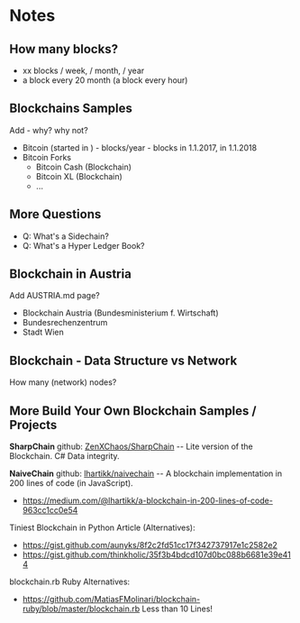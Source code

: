 # Notes


## How many blocks?

- xx blocks / week, / month, / year
- a block every 20 month  (a block every hour)


## Blockchains Samples

Add - why? why not?

- Bitcoin (started in )  - blocks/year  - blocks in 1.1.2017, in 1.1.2018
- Bitcoin Forks
  - Bitcoin Cash (Blockchain)
  - Bitcoin XL (Blockchain)
  - ...

## More Questions

- Q: What's a Sidechain?
- Q: What's a Hyper Ledger Book?


## Blockchain in Austria

Add AUSTRIA.md page?

- Blockchain Austria (Bundesministerium f. Wirtschaft)
- Bundesrechenzentrum
- Stadt Wien 


## Blockchain - Data Structure vs Network

How many (network) nodes?


## More Build Your Own Blockchain Samples / Projects


**SharpChain** github: [ZenXChaos/SharpChain](https://github.com/ZenXChaos/SharpChain) -- Lite version of the Blockchain. C# Data integrity.

**NaiveChain** github: [lhartikk/naivechain](https://github.com/lhartikk/naivechain) -- A blockchain implementation in 200 lines of code (in JavaScript).

- https://medium.com/@lhartikk/a-blockchain-in-200-lines-of-code-963cc1cc0e54


Tiniest Blockchain in Python Article (Alternatives):

- https://gist.github.com/aunyks/8f2c2fd51cc17f342737917e1c2582e2
- https://gist.github.com/thinkholic/35f3b4bdcd107d0bc088b6681e39e414

blockchain.rb Ruby Alternatives:

- https://github.com/MatiasFMolinari/blockchain-ruby/blob/master/blockchain.rb    Less than 10 Lines!



